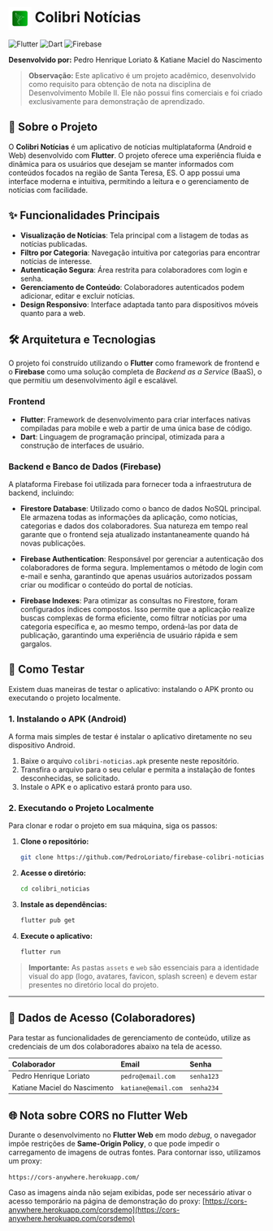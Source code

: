 # <img src="assets/imagens/logo.png" alt="Logo do Colibri Notícias" width="45" style="vertical-align: middle;"> Colibri Notícias

![Flutter](https://img.shields.io/badge/Flutter-3.29.1-blue?style=for-the-badge&logo=flutter)
![Dart](https://img.shields.io/badge/Dart-3.7.0-blue?style=for-the-badge&logo=dart)
![Firebase](https://img.shields.io/badge/Firebase-14.9.0-orange?style=for-the-badge&logo=firebase)

**Desenvolvido por:** Pedro Henrique Loriato & Katiane Maciel do Nascimento

> **Observação:** Este aplicativo é um projeto acadêmico, desenvolvido como requisito para obtenção de nota na disciplina de Desenvolvimento Mobile II. Ele não possui fins comerciais e foi criado exclusivamente para demonstração de aprendizado.

## 📌 Sobre o Projeto

O **Colibri Notícias** é um aplicativo de notícias multiplataforma (Android e Web) desenvolvido com **Flutter**. O projeto oferece uma experiência fluida e dinâmica para os usuários que desejam se manter informados com conteúdos focados na região de Santa Teresa, ES. O app possui uma interface moderna e intuitiva, permitindo a leitura e o gerenciamento de notícias com facilidade.

## ✨ Funcionalidades Principais

- **Visualização de Notícias**: Tela principal com a listagem de todas as notícias publicadas.
- **Filtro por Categoria**: Navegação intuitiva por categorias para encontrar notícias de interesse.
- **Autenticação Segura**: Área restrita para colaboradores com login e senha.
- **Gerenciamento de Conteúdo**: Colaboradores autenticados podem adicionar, editar e excluir notícias.
- **Design Responsivo**: Interface adaptada tanto para dispositivos móveis quanto para a web.

## 🛠️ Arquitetura e Tecnologias

O projeto foi construído utilizando o **Flutter** como framework de frontend e o **Firebase** como uma solução completa de *Backend as a Service* (BaaS), o que permitiu um desenvolvimento ágil e escalável.

### Frontend
- **Flutter**: Framework de desenvolvimento para criar interfaces nativas compiladas para mobile e web a partir de uma única base de código.
- **Dart**: Linguagem de programação principal, otimizada para a construção de interfaces de usuário.

### Backend e Banco de Dados (Firebase)

A plataforma Firebase foi utilizada para fornecer toda a infraestrutura de backend, incluindo:

-   **Firestore Database**: Utilizado como o banco de dados NoSQL principal. Ele armazena todas as informações da aplicação, como notícias, categorias e dados dos colaboradores. Sua natureza em tempo real garante que o frontend seja atualizado instantaneamente quando há novas publicações.

-   **Firebase Authentication**: Responsável por gerenciar a autenticação dos colaboradores de forma segura. Implementamos o método de login com e-mail e senha, garantindo que apenas usuários autorizados possam criar ou modificar o conteúdo do portal de notícias.

-   **Firebase Indexes**: Para otimizar as consultas no Firestore, foram configurados índices compostos. Isso permite que a aplicação realize buscas complexas de forma eficiente, como filtrar notícias por uma categoria específica e, ao mesmo tempo, ordená-las por data de publicação, garantindo uma experiência de usuário rápida e sem gargalos.

## 🚀 Como Testar

Existem duas maneiras de testar o aplicativo: instalando o APK pronto ou executando o projeto localmente.

### 1. Instalando o APK (Android)

A forma mais simples de testar é instalar o aplicativo diretamente no seu dispositivo Android.

1.  Baixe o arquivo `colibri-noticias.apk` presente neste repositório.
2.  Transfira o arquivo para o seu celular e permita a instalação de fontes desconhecidas, se solicitado.
3.  Instale o APK e o aplicativo estará pronto para uso.

### 2. Executando o Projeto Localmente

Para clonar e rodar o projeto em sua máquina, siga os passos:

1.  **Clone o repositório:**
    ```bash
    git clone https://github.com/PedroLoriato/firebase-colibri-noticias.git
    ```
2.  **Acesse o diretório:**
    ```bash
    cd colibri_noticias
    ```
3.  **Instale as dependências:**
    ```bash
    flutter pub get
    ```
4.  **Execute o aplicativo:**
    ```bash
    flutter run
    ```
> **Importante:** As pastas `assets` e `web` são essenciais para a identidade visual do app (logo, avatares, favicon, splash screen) e devem estar presentes no diretório local do projeto.

---

## 🔐 Dados de Acesso (Colaboradores)

Para testar as funcionalidades de gerenciamento de conteúdo, utilize as credenciais de um dos colaboradores abaixo na tela de acesso.

| Colaborador | Email | Senha |
| :--- | :--- | :--- |
| Pedro Henrique Loriato | `pedro@email.com` | `senha123` |
| Katiane Maciel do Nascimento | `katiane@email.com` | `senha234` |

## 🌐 Nota sobre CORS no Flutter Web

Durante o desenvolvimento no **Flutter Web** em modo *debug*, o navegador impõe restrições de **Same-Origin Policy**, o que pode impedir o carregamento de imagens de outras fontes. Para contornar isso, utilizamos um proxy:

`https://cors-anywhere.herokuapp.com/`

Caso as imagens ainda não sejam exibidas, pode ser necessário ativar o acesso temporário na página de demonstração do proxy:
[https://cors-anywhere.herokuapp.com/corsdemo](https://cors-anywhere.herokuapp.com/corsdemo)